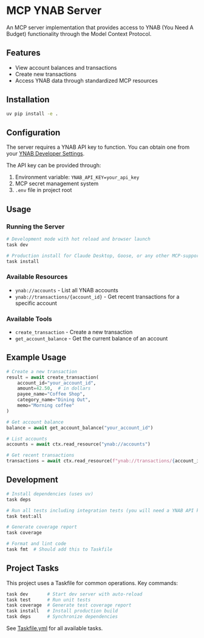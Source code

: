 # MCP YNAB Server

An MCP server implementation that provides access to YNAB (You Need A Budget) functionality through the Model Context Protocol.

## Features

- View account balances and transactions
- Create new transactions
- Access YNAB data through standardized MCP resources

## Installation

```bash
uv pip install -e .
```

## Configuration

The server requires a YNAB API key to function. You can obtain one from your [YNAB Developer Settings](https://app.ynab.com/settings/developer).

The API key can be provided through:

1. Environment variable: `YNAB_API_KEY=your_api_key`
2. MCP secret management system
3. `.env` file in project root

## Usage

### Running the Server

```bash
# Development mode with hot reload and browser launch
task dev

# Production install for Claude Desktop, Goose, or any other MCP-supported environment
task install
```

### Available Resources

- `ynab://accounts` - List all YNAB accounts
- `ynab://transactions/{account_id}` - Get recent transactions for a specific account

### Available Tools

- `create_transaction` - Create a new transaction
- `get_account_balance` - Get the current balance of an account

## Example Usage

```python
# Create a new transaction
result = await create_transaction(
    account_id="your_account_id",
    amount=42.50,  # in dollars
    payee_name="Coffee Shop",
    category_name="Dining Out",
    memo="Morning coffee"
)

# Get account balance
balance = await get_account_balance("your_account_id")

# List accounts
accounts = await ctx.read_resource("ynab://accounts")

# Get recent transactions
transactions = await ctx.read_resource(f"ynab://transactions/{account_id}")
```

## Development

```bash
# Install dependencies (uses uv)
task deps

# Run all tests including integration tests (you will need a YNAB API key for this)
task test:all

# Generate coverage report
task coverage

# Format and lint code
task fmt  # Should add this to Taskfile
```

## Project Tasks

This project uses a Taskfile for common operations. Key commands:

```bash
task dev       # Start dev server with auto-reload
task test      # Run unit tests
task coverage  # Generate test coverage report
task install   # Install production build
task deps      # Synchronize dependencies
```

See [Taskfile.yml](Taskfile.yml) for all available tasks.

